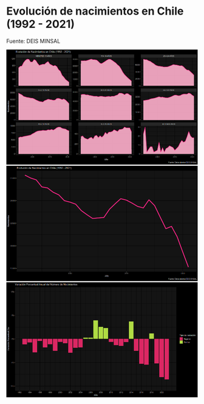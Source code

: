 # Evolución de nacimientos en Chile (1992 - 2021)

Fuente: DEIS MINSAL

<img src="src\plot-births.png" alt="Gráficos de evolución de nacimientos"/>

<img src="src\plot-anio.png" alt="Evolución anual"/>

<img src="src\plot-var.png" alt="Variación anual de nacimientos"/>
